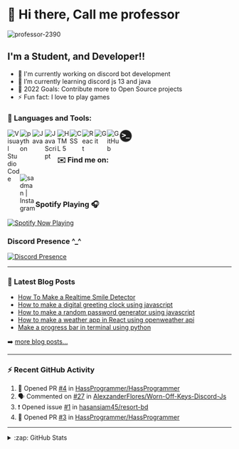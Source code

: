 # 👋 Hi there, Call me professor

<p align="left"><img src="https://komarev.com/ghpvc/?username=professor-2390" alt="professor-2390" /> </p>

## I'm a Student, and Developer!!
- 🔭 I'm currently working on discord bot development
- 🌱 I’m currently learning discord js 13 and java
- 🥅 2022 Goals: Contribute more to Open Source projects
- ⚡ Fun fact: I love to play games

### 🧰 Languages and Tools:

<img align="left" alt="Visual Studio Code" width="28px" src="https://img.icons8.com/plasticine/100/000000/visual-studio-code-2019.png"/>

<img align="left" alt="python" width="28px" src="https://img.icons8.com/color/48/000000/python.png" />

<img align="left" alt="Java" width="28px" src="https://img.icons8.com/color/48/000000/java-coffee-cup-logo.png"/>

<img align="left" alt="JavaScript" width="28px" src="https://img.icons8.com/dusk/64/000000/javascript-logo.png" />

<img align="left" alt="HTML 5" width="28px" src="https://img.icons8.com/color/48/000000/html-5.png"/>

<img align="left" alt="CSS" width="28px" src="https://img.icons8.com/dusk/64/000000/css3.png"/>

<img align="left" alt="React" width="28px" src="https://img.icons8.com/bubbles/50/000000/react.png" />

<img align="left" alt="Git" width="28px" src="https://img.icons8.com/color/48/000000/git.png" />

<img align="left" alt="GitHub" width="28px" src="https://img.icons8.com/dusk/48/000000/github.png"/>

<img align="left" alt="Terminal" width="28px" src="https://raw.githubusercontent.com/github/explore/80688e429a7d4ef2fca1e82350fe8e3517d3494d/topics/terminal/terminal.png" />

<br/>
<br/>

### ✉️ Find me on:

<!--Instagram-->
[<img align="left" alt="sadman | Instagram" width="35px" src="https://img.icons8.com/fluent/45/000000/instagram-new.png" />][instagram]


<br />
<br />

### Spotify Playing 🎧
[<img src="https://spotify-now-playing-gold-psi.vercel.app/api/spotify-playing" alt="Spotify Now Playing" width="420" />](https://open.spotify.com/user/184hzf7ou1s5973vd4voo60h7?si=e3610c6b75614519)

### Discord Presence ^_^

[![Discord Presence](https://lanyard-profile-readme.vercel.app/api/628269010362040321)](https://discord.com/users/628269010362040321)


---

### 📕 Latest Blog Posts
<!-- BLOG-POST-LIST:START -->
- [How To Make a Realtime Smile Detector](https://dev.to/sadmansakib2234/realtime-smile-detector-299e)
- [How to make a digital greeting clock using javascript](https://dev.to/sadmansakib2234/how-to-make-a-digital-greeting-clock-using-javascript-2dji)
- [How to make a random password generator using javascript](https://dev.to/sadmansakib2234/how-to-make-a-random-password-generator-using-javascript-2bae)
- [How to make a weather app in React using openweather api](https://dev.to/sadmansakib2234/how-to-make-a-weather-app-in-react-using-openweather-api-dif)
- [Make a progress bar in terminal using python](https://dev.to/sadmansakib2234/make-a-progress-bar-in-terminal-using-python-fo8)
<!-- BLOG-POST-LIST:END -->

➡️ [more blog posts...](https://dev.to/sadmansakib2234)

---
### :zap: Recent GitHub Activity
<!--START_SECTION:activity-->
1. 💪 Opened PR [#4](https://github.com/HassProgrammer/HassProgrammer/pull/4) in [HassProgrammer/HassProgrammer](https://github.com/HassProgrammer/HassProgrammer)
2. 🗣 Commented on [#27](https://github.com/AlexzanderFlores/Worn-Off-Keys-Discord-Js/issues/27) in [AlexzanderFlores/Worn-Off-Keys-Discord-Js](https://github.com/AlexzanderFlores/Worn-Off-Keys-Discord-Js)
3. ❗️ Opened issue [#1](https://github.com/hasansiam45/resort-bd/issues/1) in [hasansiam45/resort-bd](https://github.com/hasansiam45/resort-bd)
4. 💪 Opened PR [#3](https://github.com/HassProgrammer/HassProgrammer/pull/3) in [HassProgrammer/HassProgrammer](https://github.com/HassProgrammer/HassProgrammer)
<!--END_SECTION:activity-->
---

<details>
  <summary>
    :zap: GitHub Stats
  </summary>
  <img align="left" alt="github stats" src="https://github-readme-stats.vercel.app/api?username=professor-2390&amp;show_icons=true&amp;title_color=fff&amp;icon_color=79ff97&amp;text_color=9f9f9f&amp;bg_color=151515" style="max-width:100%;"/>

</details>


[instagram]: https://www.instagram.com/professor_2390/
